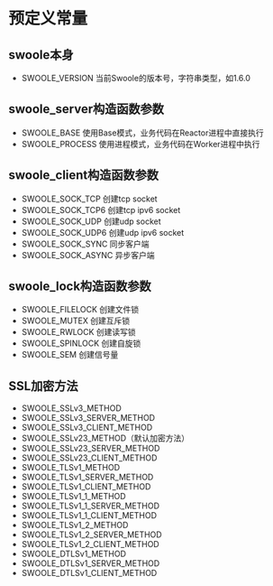 # 预定义常量
## swoole本身
* SWOOLE_VERSION 当前Swoole的版本号，字符串类型，如1.6.0
## swoole_server构造函数参数
* SWOOLE_BASE 使用Base模式，业务代码在Reactor进程中直接执行
* SWOOLE_PROCESS 使用进程模式，业务代码在Worker进程中执行
## swoole_client构造函数参数
* SWOOLE_SOCK_TCP 创建tcp socket
* SWOOLE_SOCK_TCP6 创建tcp ipv6 socket
* SWOOLE_SOCK_UDP 创建udp socket
* SWOOLE_SOCK_UDP6 创建udp ipv6 socket
* SWOOLE_SOCK_SYNC 同步客户端
* SWOOLE_SOCK_ASYNC 异步客户端
## swoole_lock构造函数参数
* SWOOLE_FILELOCK 创建文件锁
* SWOOLE_MUTEX 创建互斥锁
* SWOOLE_RWLOCK 创建读写锁
* SWOOLE_SPINLOCK 创建自旋锁
* SWOOLE_SEM 创建信号量
## SSL加密方法
* SWOOLE_SSLv3_METHOD
* SWOOLE_SSLv3_SERVER_METHOD
* SWOOLE_SSLv3_CLIENT_METHOD
* SWOOLE_SSLv23_METHOD（默认加密方法）
* SWOOLE_SSLv23_SERVER_METHOD
* SWOOLE_SSLv23_CLIENT_METHOD
* SWOOLE_TLSv1_METHOD
* SWOOLE_TLSv1_SERVER_METHOD
* SWOOLE_TLSv1_CLIENT_METHOD
* SWOOLE_TLSv1_1_METHOD
* SWOOLE_TLSv1_1_SERVER_METHOD
* SWOOLE_TLSv1_1_CLIENT_METHOD
* SWOOLE_TLSv1_2_METHOD
* SWOOLE_TLSv1_2_SERVER_METHOD
* SWOOLE_TLSv1_2_CLIENT_METHOD
* SWOOLE_DTLSv1_METHOD
* SWOOLE_DTLSv1_SERVER_METHOD
* SWOOLE_DTLSv1_CLIENT_METHOD